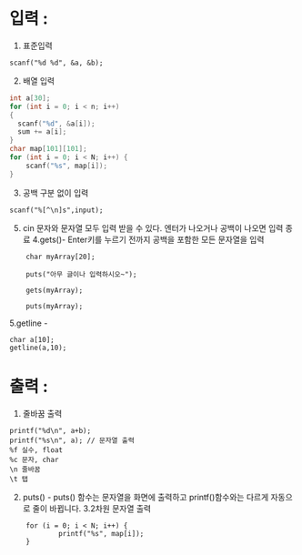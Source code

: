 # 입력 :

1. 표준입력
```
scanf("%d %d", &a, &b);
```
2. 배열 입력

```c++
int a[30];
for (int i = 0; i < n; i++)
{
  scanf("%d", &a[i]);
  sum += a[i];
} 
char map[101][101];
for (int i = 0; i < N; i++) {
	scanf("%s", map[i]);
}
```
3. 공백 구분 없이 입력
```
scanf("%[^\n]s",input);
```
5. cin 문자와 문자열 모두 입력 받을 수 있다. 엔터가 나오거나 공백이 나오면 입력 종료
4.gets()- Enter키를 누르기 전까지 공백을 포함한 모든 문자열을 입력
```
	char myArray[20];

	puts("아무 글이나 입력하시오~");

	gets(myArray);

	puts(myArray);
```
5.getline -
```
char a[10];
getline(a,10);
```
# 출력 :
1. 줄바꿈 출력
```
printf("%d\n", a+b);
printf("%s\n", a); // 문자열 출력
%f 실수, float
%c 문자, char
\n 줄바꿈
\t 탭
```
2. puts() - puts() 함수는 문자열을 화면에 출력하고 printf()함수와는 다르게 자동으로 줄이 바뀝니다.
3.2차원 문자열 출력
```
	for (i = 0; i < N; i++) {
			printf("%s", map[i]);
	}
```
